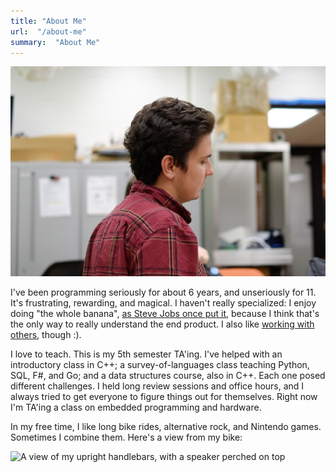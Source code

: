 ```yaml
---
title: "About Me"
url:  "/about-me"
summary:  "About Me"
---
```


![A profile image of me from 2024](me.png)

I've been programming seriously for about 6 years, and unseriously for 11. It's frustrating, rewarding, and magical. I haven't really specialized: I enjoy doing "the whole banana", [as Steve Jobs once put it](https://youtu.be/wvhW8cp15tk?si=4e90tnhFE73BHlq1&t=5016), because I think that's the only way to really understand the end product. I also like [working with others](projects#nullability-in-oohttpsgithubcomolympicenenullability-in-oo), though :).

<!--- TODO: Link "working with others" to any projects I've done that have involved working with others. --->

I love to teach. This is my 5th semester TA'ing. I've helped with an introductory class in C++; a survey-of-languages class teaching Python, SQL, F#, and Go; and a data structures course, also in C++. Each one posed different challenges. I held long review sessions and office hours, and I always tried to get everyone to figure things out for themselves. Right now I'm TA'ing a class on embedded programming and hardware.


<!--- For the intro class, I was still figuring out how to teach at all. For the survey class, I had to work with a shifting curriculum and an unhelpful professor; and I also needed to brush up on all those languages (which I only sort-of knew). For data structures, it was a real shift going back to teaching freshmen, and I needed patience - both with the students and with all those lovely [template](https://en.wikipedia.org/wiki/Template_(C%2B%2B)) errors. --->

In my free time, I like long bike rides, alternative rock, and Nintendo games. Sometimes I combine them. Here's a view from my bike:

![A view of my upright handlebars, with a speaker perched on top](biking.png)